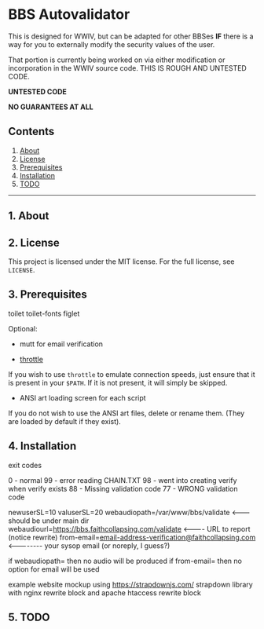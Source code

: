 # BBS Autovalidator

This is designed for WWIV, but can be adapted for other BBSes **IF** there 
is a way for you to externally modify the security values of the user.  

That portion is currently being worked on via either modification or incorporation 
in the WWIV source code.  THIS IS ROUGH AND UNTESTED CODE.  

**UNTESTED CODE**  

**NO GUARANTEES AT ALL**


## Contents
 1. [About](#1-about)
 2. [License](#2-license)
 3. [Prerequisites](#3-prerequisites)
 4. [Installation](#4-installation)
 5. [TODO](#5-todo)

***

## 1. About


## 2. License

This project is licensed under the MIT license. For the full license, see `LICENSE`.

## 3. Prerequisites

toilet toilet-fonts figlet

Optional:

* mutt for email verification

* [throttle](https://linux.die.net/man/1/throttle)

If you wish to use `throttle` to emulate connection speeds, just ensure that 
it is present in your `$PATH`. If it is not present, it will simply be skipped.

* ANSI art loading screen for each script

If you do not wish to use the ANSI art files, delete or rename them. (They are 
loaded by default if they exist).

## 4. Installation


exit codes 

0 - normal
99 - error reading CHAIN.TXT
98 - went into creating verify when verify exists
88 - Missing validation code
77 - WRONG validation code

newuserSL=10
valuserSL=20
webaudiopath=/var/www/bbs/validate  <--- should be under main dir
webaudiourl=https://bbs.faithcollapsing.com/validate  <---- URL to report (notice rewrite)
from-email=email-address-verification@faithcollapsing.com <-------- your sysop email (or noreply, I guess?)

if webaudiopath= then no audio will be produced
if from-email= then no option for email will be used

example website mockup using https://strapdownjs.com/ strapdown library with 
nginx rewrite block and apache htaccess rewrite block

## 5. TODO

